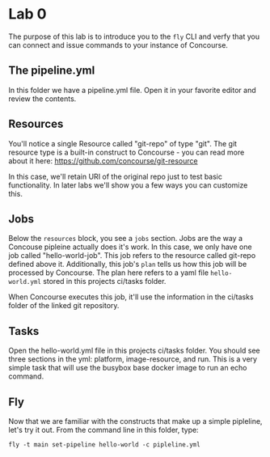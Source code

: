 # Lab 0

The purpose of this lab is to introduce you to the `fly` CLI and verfy that you can connect and issue commands to your instance of Concourse.

## The pipeline.yml

In this folder we have a pipeline.yml file.  Open it in your favorite editor and review the contents.

## Resources

You'll notice a single Resource called "git-repo" of type "git".  The git resource type is a built-in construct to Concourse - you can read more about it here: https://github.com/concourse/git-resource

In this case, we'll retain URI of the original repo just to test basic functionality.  In later labs we'll show you a few ways you can customize this.

## Jobs

Below the `resources` block, you see a `jobs` section.  Jobs are the way a Concouse pipleine actually does it's work.  In this case, we only have one job called "hello-world-job".  This job refers to the resource called git-repo defined above it.  Additionally, this job's `plan` tells us how this job will be processed by Concourse.  The plan here refers to a yaml file `hello-world.yml` stored in this projects ci/tasks folder.

When Concourse executes this job, it'll use the information in the ci/tasks folder of the linked git repository.

## Tasks

Open the hello-world.yml file in this projects ci/tasks folder.  You should see three sections in the yml:  platform, image-resource, and run.  This is a very simple task that will use the busybox base docker image to run an echo command.

## Fly

Now that we are familiar with the constructs that make up a simple pipleline, let's try it out.  From the command line in this folder, type:

```
fly -t main set-pipeline hello-world -c pipleline.yml
```
